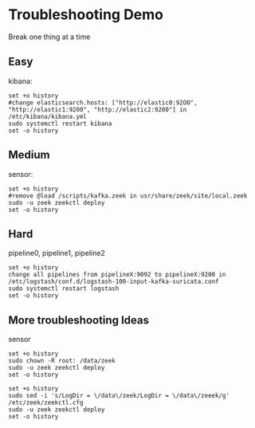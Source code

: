 # Troubleshooting Demo
Break one thing at a time


## Easy

kibana:

```
set +o history
#change elasticsearch.hosts: ["http://elastic0:92OO", "http://elastic1:9200", "http://elastic2:9200"] in /etc/kibana/kibana.yml
sudo systemctl restart kibana
set -o history
```

## Medium

sensor:

```
set +o history
#remove @load /scripts/kafka.zeek in usr/share/zeek/site/local.zeek
sudo -u zeek zeekctl deploy
set -o history
```

## Hard

pipeline0, pipeline1, pipeline2

```
set +o history
change all pipelines from pipelineX:9092 to pipelineX:9200 in
/etc/logstash/conf.d/logstash-100-input-kafka-suricata.conf
sudo systemctl restart logstash
set -o history
```

## More troubleshooting Ideas

sensor

```
set +o history
sudo chown -R root: /data/zeek
sudo -u zeek zeekctl deploy
set -o history
```

```
set +o history
sudo sed -i 's/LogDir = \/data\/zeek/LogDir = \/data\/zeeek/g' /etc/zeek/zeekctl.cfg
sudo -u zeek zeekctl deploy
set -o history
```



